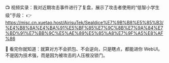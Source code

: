 📺 视频实录：我对近期攻击事件进行了复盘，展示了攻击者使用的“低智小学生级”手段：
👉 https://misc.cn.xuetao.host/AirisuTek/Sealdice%E7%9B%B8%E5%85%B3/%E4%B8%8A%E4%BA%91%E5%BF%85%E7%9C%8B%E7%9A%84%E7%BD%91%E7%BB%9C%E5%AE%89%E5%85%A8%E7%9F%A5%E8%AF%86

👀 看完你就知道：就算对方不会抓包、不会逆向，只是瞎点，都能进你 WebUI。
不是因为技术强，而是因为被攻击的人压根没锁门。